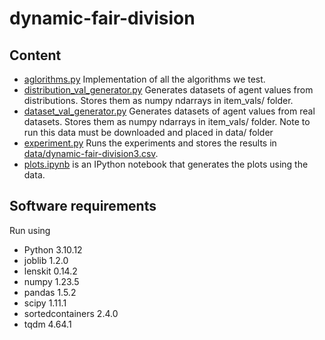 # dynamic-fair-division
Content
-------
- [aglorithms.py](algorithms.py)
  Implementation of all the algorithms we test.
- [distribution_val_generator.py](distribution_val_generator.py) Generates datasets of agent values from distributions. Stores them as numpy ndarrays in item_vals/ folder.
- [dataset_val_generator.py](dataset_val_generator.py) Generates datasets of agent values from real datasets. Stores them as numpy ndarrays in item_vals/ folder. Note to run this data must be downloaded and placed in data/ folder
- [experiment.py](experiment.py) Runs the experiments and stores the results in [data/dynamic-fair-division3.csv](data/dynamic-fair-division3.csv).
- [plots.ipynb](plots.ipynb) is an IPython notebook that generates the plots using the data.
  
Software requirements
---------------------
Run using
- Python 3.10.12
- joblib 1.2.0
- lenskit 0.14.2
- numpy 1.23.5
- pandas 1.5.2
- scipy 1.11.1
- sortedcontainers 2.4.0
- tqdm 4.64.1
